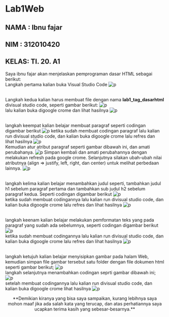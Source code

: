 # Lab1Web

## NAMA : Ibnu fajar 
## NIM  : 312010420
## KELAS: TI. 20. A1

Saya ibnu fajar akan menjelaskan pemprograman dasar HTML sebagai berikut:
<br> Langkah pertama kalian buka Visual Studio Code
![p](gambar/gb1.png)

<br> Langkah kedua kalian harus membuat file dengan nama <b>lab1_tag_dasarhtml</b> divisual studio code, seperti gambar berikut:
![p](gambar/gb2.png)
<br> lalu kalian buka digoogle crome dan lihat hasilnya
![p](gambar/gb3.png)

<br> langkah keempat kalian belajar membuat paragraf seperti codingan digambar berikut
![p](gambar/gb4.png)
ketika sudah membuat codingan paragraf lalu kalian run divisual studio code, dan kalian buka digoogle crome lalu refres dan lihat hasilnya
![p](gambar/gb5.png)
<br> Kemudian atur atribut paragraf seperti gambar dibawah ini, dan amati perubahanya.
![p](gambar/gb6.png)
Simpan kembali dan amati perubahannya dengan melakukan refresh pada google crome.
Selanjutnya silakan ubah-ubah nilai atributnya (align => justify, left, right, dan center) untuk melihat
perbedaan lainnya.
![p](gambar/gb7.png)

<br> langkah kelima kalian belajar menambahkan judul seperti, tambahkan judul h1 sebelum paragraf pertama dan tambahkan sub judul h2 sebelum paragraf kedua. Seperti codingan digambar berikut
![p](gambar/gb8.png)
<br>  ketika sudah membuat codingannya lalu kalian run divisual studio code, dan kalian buka digoogle crome lalu refres dan lihat hasilnya
![p](gambar/gb9.png)

<br> langkah keenam kalian belajar melakukan pemformatan teks yang pada paragraf yang sudah ada sebelumnya, seperti codingan digambar berikut
![p](gambar/gb10.png)
<br> ketika sudah membuat codingannya lalu kalian run divisual studio code, dan kalian buka digoogle crome lalu refres dan lihat hasilnya
![p](gambar/gb11.png)

<br> langkah ketujuh kalian belajar menyisipkan gambar pada halam Web, kemudian simpan file gambar tersebut satu folder dengan file dokumen html seperti gambar berikut;
![p](gambar/berkas.png)
<br> langkah selanjutnya menambahkan codingan seprti gambar dibawah ini;
![p](gambar/gb12.png)
<br> setelah membuat codingannya lalu kalian run divisual studio code, dan kalian buka digoogle crome lihat hasilnya
![p](gambar/gb13.png) 

<p align="center">**Demikian kiranya yang bisa saya sampaikan, kurang lebihnya saya mohon maaf jika ada salah kata yang terucap, dan atas perhatiannya saya ucapkan terima kasih yang sebesar-besarnya.**</p>

